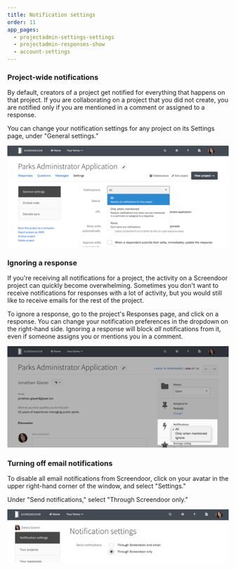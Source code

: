 ```yaml
---
title: Notification settings
order: 11
app_pages:
  - projectadmin-settings-settings
  - projectadmin-responses-show
  - account-settings
---
```


### Project-wide notifications

By default, creators of a project get notified for everything that happens on that project. If you are collaborating on a project that you did not create, you are notified only if you are mentioned in a comment or assigned to a response.

You can change your notification settings for any project on its Settings page, under "General settings."

![Changing project-wide notification settings.](../images/notifications_1.png)

### Ignoring a response

If you're receiving all notifications for a project, the activity on a Screendoor project can quickly become overwhelming. Sometimes you don't want to receive notifications for responses with a lot of activity, but you would still like to receive emails for the rest of the project. 

To ignore a response, go to the project's Responses page, and click on a response. You can change your notification preferences in the dropdown on the right-hand side. Ignoring a response will block _all_ notifications from it, even if someone assigns you or mentions you in a comment.

![Changing notification settings for a response.](../images/notifications_2.png)

### Turning off email notifications

To disable all email notifications from Screendoor, click on your avatar in the upper right-hand corner of the window, and select "Settings." 

Under "Send notifications," select "Through Screendoor only."

![Disabling all email notifications.](../images/notifications_3.png)
